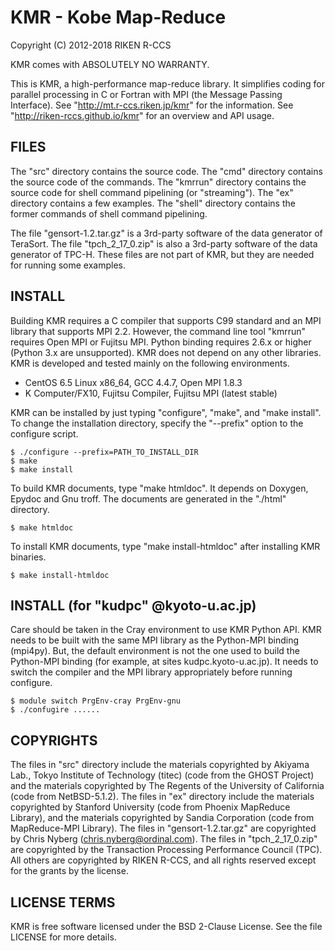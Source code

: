 # KMR - Kobe Map-Reduce

Copyright (C) 2012-2018 RIKEN R-CCS

KMR comes with ABSOLUTELY NO WARRANTY.

This is KMR, a high-performance map-reduce library.  It simplifies
coding for parallel processing in C or Fortran with MPI (the Message
Passing Interface).  See "http://mt.r-ccs.riken.jp/kmr" for the
information.  See "http://riken-rccs.github.io/kmr" for an overview
and API usage.

## FILES

The "src" directory contains the source code.  The "cmd" directory
contains the source code of the commands.  The "kmrrun" directory
contains the source code for shell command pipelining (or
"streaming").  The "ex" directory contains a few examples.
The "shell" directory contains the former commands of shell command
pipelining.

The file "gensort-1.2.tar.gz" is a 3rd-party software of the data
generator of TeraSort.  The file "tpch_2_17_0.zip" is also a 3rd-party
software of the data generator of TPC-H.  These files are not part of
KMR, but they are needed for running some examples.

## INSTALL

Building KMR requires a C compiler that supports C99 standard and an
MPI library that supports MPI 2.2.  However, the command line tool
"kmrrun" requires Open MPI or Fujitsu MPI.  Python binding requires
2.6.x or higher (Python 3.x are unsupported).  KMR does not depend on
any other libraries.  KMR is developed and tested mainly on the
following environments.

* CentOS 6.5 Linux x86_64, GCC 4.4.7, Open MPI 1.8.3
* K Computer/FX10, Fujitsu Compiler, Fujitsu MPI (latest stable)

KMR can be installed by just typing "configure", "make", and "make
install".  To change the installation directory, specify the
"--prefix" option to the configure script.

    $ ./configure --prefix=PATH_TO_INSTALL_DIR
    $ make
    $ make install

To build KMR documents, type "make htmldoc".  It depends on Doxygen,
Epydoc and Gnu troff.  The documents are generated in the "./html"
directory.

    $ make htmldoc

To install KMR documents, type "make install-htmldoc" after installing
KMR binaries.

    $ make install-htmldoc

## INSTALL (for "kudpc" @kyoto-u.ac.jp)

Care should be taken in the Cray environment to use KMR Python API.
KMR needs to be built with the same MPI library as the Python-MPI
binding (mpi4py).  But, the default environment is not the one used to
build the Python-MPI binding (for example, at sites
kudpc.kyoto-u.ac.jp).  It needs to switch the compiler and the MPI
library appropriately before running configure.

    $ module switch PrgEnv-cray PrgEnv-gnu
    $ ./confugire ......

## COPYRIGHTS

The files in "src" directory include the materials copyrighted by
Akiyama Lab., Tokyo Institute of Technology (titec) (code from the
GHOST Project) and the materials copyrighted by The Regents of the
University of California (code from NetBSD-5.1.2).  The files in "ex"
directory include the materials copyrighted by Stanford University
(code from Phoenix MapReduce Library), and the materials copyrighted
by Sandia Corporation (code from MapReduce-MPI Library).  The files in
"gensort-1.2.tar.gz" are copyrighted by Chris Nyberg
(chris.nyberg@ordinal.com).  The files in "tpch_2_17_0.zip" are
copyrighted by the Transaction Processing Performance Council (TPC).
All others are copyrighted by RIKEN R-CCS, and all rights reserved
except for the grants by the license.

## LICENSE TERMS

KMR is free software licensed under the BSD 2-Clause License.  See
the file LICENSE for more details.
